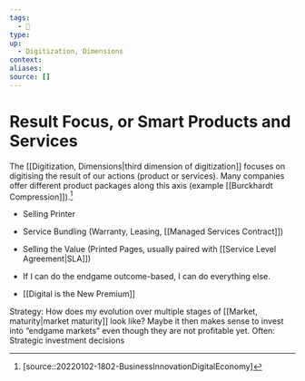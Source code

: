 ```yaml
---
tags:
  - 🚧 
type:
up:
  - Digitization, Dimensions
context:
aliases:
source: []
---
```


# Result Focus, or Smart Products and Services

The [[Digitization, Dimensions|third dimension of digitization]] focuses on digitising the result of our actions (product or services). Many companies offer different product packages along this axis (example [[Burckhardt Compression]]).[^1]

- Selling Printer
- Service Bundling (Warranty, Leasing, [[Managed Services Contract]])
- Selling the Value (Printed Pages, usually paired with [[Service Level Agreement|SLA]])

- If I can do the endgame outcome-based, I can do everything else.
- [[Digital is the New Premium]]

Strategy: How does my evolution over multiple stages of [[Market, maturity|market maturity]] look like? Maybe it then makes sense to invest into “endgame markets” even though they are not profitable yet.
Often: Strategic investment decisions

[^1]: [source::20220102-1802-BusinessInnovationDigitalEconomy]
